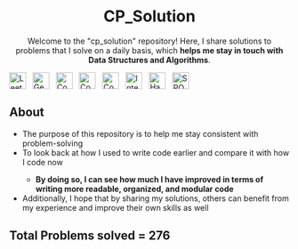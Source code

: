 <!-- Title -->
<h1 align="center">CP_Solution</h1>

<!-- Description -->
<p align="center">Welcome to the "cp_solution" repository! Here, I share solutions to problems that I solve on a daily basis, which <strong>helps me stay in touch with Data Structures and Algorithms</strong>.</p>

<!-- Shields -->
<div class="shields" style="display:flex">
   <img src="https://img.shields.io/badge/Leetcode-209-brightgreen" alt="Leetcode" width="auto" height="30px">&nbsp;&nbsp;&nbsp;
   <img src="https://img.shields.io/badge/GeeksForGeeks-25-brightgreen" alt="GeeksForGeeks" width="auto" height="30px">&nbsp;&nbsp;&nbsp;
   <img src="https://img.shields.io/badge/Codeforces-18-brightgreen" alt="Codeforces" width="auto" height="30px">&nbsp;&nbsp;&nbsp;
   <img src="https://img.shields.io/badge/Codechef-16-brightgreen" alt="Codechef" width="auto" height="30px">&nbsp;&nbsp;&nbsp;
   <img src="https://img.shields.io/badge/CodingNinjas-4-brightgreen" alt="CodingNinjas" width="auto" height="30px">&nbsp;&nbsp;&nbsp;
   <img src="https://img.shields.io/badge/InterviewBit-2-brightgreen" alt="InterviewBit" width="auto" height="30px">&nbsp;&nbsp;&nbsp;
   <img src="https://img.shields.io/badge/HackerEarth-1-brightgreen" alt="HackerEarth" width="auto" height="30px">&nbsp;&nbsp;&nbsp;
   <img src="https://img.shields.io/badge/SPOJ-1-brightgreen" alt="SPOJ" width="auto" height="30px">&nbsp;&nbsp;&nbsp;
</div>
<!-- About -->
<h2>About</h2>
<ul>
  <li>The purpose of this repository is to help me stay consistent with problem-solving </li>
  <li>To look back at how I used to write code earlier and compare it with how I code now</li>
  <ul>
      <li><strong>By doing so, I can see how much I have improved in terms of writing more readable, organized, and modular code</strong></li>
  </ul>
  <li>Additionally, I hope that by sharing my solutions, others can benefit from my experience and improve their own skills as well</li>
</ul>

## Total Problems solved = 276